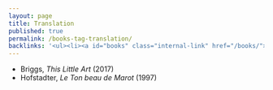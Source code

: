 ```yaml
---
layout: page
title: Translation
published: true
permalink: /books-tag-translation/
backlinks: '<ul><li><a id="books" class="internal-link" href="/books/">Books</a></li></ul>'
---
```


* Briggs, _This Little Art_ (2017) 
* Hofstadter, _Le Ton beau de Marot_ (1997) 
